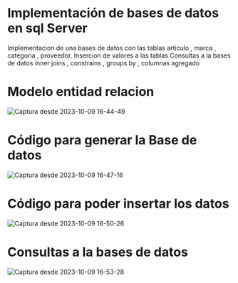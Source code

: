 # Implementación de bases de datos en sql Server

Implementacion de una bases de datos con las tablas articulo , marca , categoria , proveedor.
Insercion de valores a las tablas
Consultas a la bases de datos inner joins , constrains , groups by , columnas agregado

# Modelo entidad relacion 
![Captura desde 2023-10-09 16-44-49](https://github.com/StefanoZevallos/sql_basededatos_implementacion/assets/107054283/36787a1d-21f9-4597-aeb6-fd919109daa7)
# Código para generar la Base de datos 
![Captura desde 2023-10-09 16-47-16](https://github.com/StefanoZevallos/sql_basededatos_implementacion/assets/107054283/28f35348-82f1-460b-9485-68549f2c7d2f)
# Código para poder insertar los datos 
![Captura desde 2023-10-09 16-50-26](https://github.com/StefanoZevallos/sql_basededatos_implementacion/assets/107054283/e95ffd00-1b24-4b53-a873-635b405a30c7)
# Consultas a la bases de datos
![Captura desde 2023-10-09 16-53-28](https://github.com/StefanoZevallos/sql_basededatos_implementacion/assets/107054283/b63d7618-e073-401f-b7e8-a46ea31b189b)
